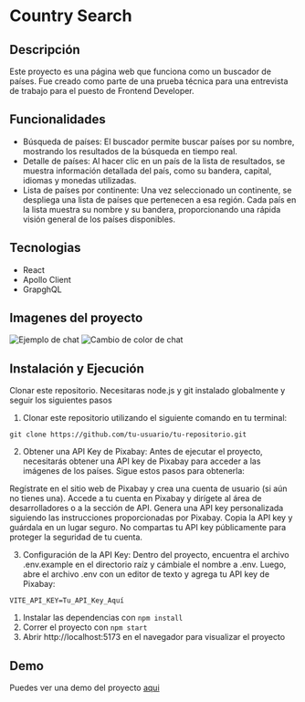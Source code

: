 # Country Search

## Descripción

Este proyecto es una página web que funciona como un buscador de países. Fue creado como parte de una prueba técnica para una entrevista de trabajo para el puesto de Frontend Developer.

## Funcionalidades

- Búsqueda de países: El buscador permite buscar países por su nombre, mostrando los resultados de la búsqueda en tiempo real.
- Detalle de países: Al hacer clic en un país de la lista de resultados, se muestra información detallada del país, como su bandera, capital, idiomas y monedas utilizadas.
- Lista de países por continente: Una vez seleccionado un continente, se despliega una lista de países que pertenecen a esa región. Cada país en la lista muestra su nombre y su bandera, proporcionando una rápida visión general de los países disponibles.

## Tecnologias

- React
- Apollo Client
- GrapghQL

## Imagenes del proyecto

![Ejemplo de chat](/src/assets/images/screen1.jfif)
![Cambio de color de chat](/src/assets/images/screen2.jfif)

## Instalación y Ejecución

Clonar este repositorio. Necesitaras node.js y git instalado globalmente y seguir los siguientes pasos

1. Clonar este repositorio utilizando el siguiente comando en tu terminal:

```
git clone https://github.com/tu-usuario/tu-repositorio.git
```

2. Obtener una API Key de Pixabay:
   Antes de ejecutar el proyecto, necesitarás obtener una API key de Pixabay para acceder a las imágenes de los países. Sigue estos pasos para obtenerla:

Regístrate en el sitio web de Pixabay y crea una cuenta de usuario (si aún no tienes una).
Accede a tu cuenta en Pixabay y dirígete al área de desarrolladores o a la sección de API.
Genera una API key personalizada siguiendo las instrucciones proporcionadas por Pixabay.
Copia la API key y guárdala en un lugar seguro. No compartas tu API key públicamente para proteger la seguridad de tu cuenta.

3. Configuración de la API Key:
   Dentro del proyecto, encuentra el archivo .env.example en el directorio raíz y cámbiale el nombre a .env. Luego, abre el archivo .env con un editor de texto y agrega tu API key de Pixabay:

```
VITE_API_KEY=Tu_API_Key_Aquí
```

1. Instalar las dependencias con `npm install`
2. Correr el proyecto con `npm start`
3. Abrir http://localhost:5173 en el navegador para visualizar el proyecto

## Demo

Puedes ver una demo del proyecto [aqui](https://country-search-gamma.vercel.app/)
